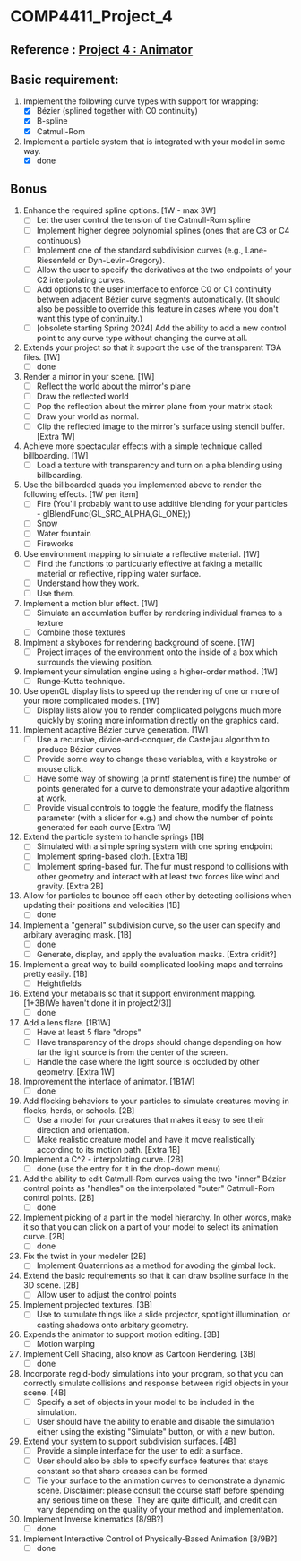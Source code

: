 # COMP4411_Project_4

## Reference : [Project 4 : Animator](https://course.cse.ust.hk/comp4411/Password_Only/projects/animator03/index.html)

## Basic requirement:
1. Implement the following curve types with support for wrapping:
   - [x] Bézier (splined together with C0 continuity)
   - [x] B-spline
   - [x] Catmull-Rom
2. Implement a particle system that is integrated with your model in some way.
   - [x] done
  
## Bonus
1. Enhance the required spline options. [1W - max 3W]
     - [ ] Let the user control the tension of the Catmull-Rom spline
     - [ ] Implement higher degree polynomial splines (ones that are C3 or C4 continuous)
     - [ ] Implement one of the standard subdivision curves (e.g., Lane-Riesenfeld or Dyn-Levin-Gregory).
     - [ ] Allow the user to specify the derivatives at the two endpoints of your C2 interpolating curves.
     - [ ] Add options to the user interface to enforce C0 or C1 continuity between adjacent Bézier curve segments automatically. (It should also be possible to override this feature in cases where you don't want this type of continuity.)
     - [ ] [obsolete starting Spring 2024] Add the ability to add a new control point to any curve type without changing the curve at all.
2. Extends your project so that it support the use of the transparent TGA files. [1W]
     - [ ] done
3. Render a mirror in your scene. [1W]
     - [ ] Reflect the world about the mirror's plane
     - [ ] Draw the reflected world
     - [ ] Pop the reflection about the mirror plane from your matrix stack
     - [ ] Draw your world as normal.
     - [ ] Clip the reflected image to the mirror's surface using stencil buffer. [Extra 1W]
4. Achieve more spectacular effects with a simple technique called billboarding. [1W]
     - [ ] Load a texture with transparency and turn on alpha blending using billboarding.
5. Use the billboarded quads you implemented above to render the following effects. [1W per item]
     - [ ] Fire (You'll probably want to use additive blending for your particles - glBlendFunc(GL_SRC_ALPHA,GL_ONE);)
     - [ ] Snow
     - [ ] Water fountain
     - [ ] Fireworks
6. Use environment mapping to simulate a reflective material. [1W]
     - [ ] Find the functions to particularly effective at faking a metallic material or reflective, rippling water surface.
     - [ ] Understand how they work.
     - [ ] Use them.
7. Implement a motion blur effect. [1W]
     - [ ] Simulate an accumlation buffer by rendering individual frames to a texture
     - [ ] Combine those textures
8. Implment a skyboxes for rendering background of scene. [1W]
     - [ ] Project images of the environment onto the inside of a box which surrounds the viewing position.
9. Implement your simulation engine using a higher-order method. [1W]
     - [ ] Runge-Kutta technique.
10. Use openGL  display lists to speed up the rendering of one or more of your more complicated models. [1W]
     - [ ] Display lists allow you to render complicated polygons much more quickly by storing more information directly on the graphics card.
11. Implement adaptive Bézier curve generation. [1W]
     - [ ] Use a recursive, divide-and-conquer, de Casteljau algorithm to produce Bézier curves
     - [ ] Provide some way to change these variables, with a keystroke or mouse click.
     - [ ] Have some way of showing (a printf statement is fine) the number of points generated for a curve to demonstrate your adaptive algorithm at work.
     - [ ] Provide visual controls to toggle the feature, modify the flatness parameter (with a slider for e.g.) and show the number of points generated for each curve [Extra 1W]
12. Extend the particle system to handle springs [1B]
     - [ ] Simulated with a simple spring system with one spring endpoint
     - [ ] Implement spring-based cloth. [Extra 1B]
     - [ ] Implement spring-based fur.  The fur must respond to collisions with other geometry and interact with at least two forces like wind and gravity. [Extra 2B]
13. Allow for particles to bounce off each other by detecting collisions when updating their positions and velocities [1B]
     - [ ] done
14. Implement a "general" subdivision curve, so the user can specify and arbitary averaging mask. [1B]
     - [ ] done
     - [ ] Generate, display, and apply the evaluation masks. [Extra cridit?]
15. Implement a great way to build complicated looking maps and terrains pretty easily. [1B]
     - [ ] Heightfields
16. Extend your metaballs so that it support environment mapping. [1+3B(We haven't done it in project2/3)]
     - [ ] done
17. Add a lens flare. [1B1W]
     - [ ] Have at least 5 flare "drops"
     - [ ] Have transparency of the drops should change depending on how far the light source is from the center of the screen.  
     - [ ] Handle the case where the light source is occluded by other geometry. [Extra 1W]
18. Improvement the interface of animator. [1B1W]
     - [ ] done
19. Add flocking behaviors to your particles to simulate creatures moving in flocks, herds, or schools. [2B]
     - [ ] Use a model for your creatures that makes it easy to see their direction and orientation.
     - [ ] Make realistic creature model and have it move realistically according to its motion path. [Extra 1B]
20. Implement a C^2 - interpolating curve. [2B]
     - [ ] done (use the entry for it in the drop-down menu)
21. Add the ability to edit Catmull-Rom curves using the two "inner" Bézier control points as "handles" on the interpolated "outer" Catmull-Rom control points. [2B]
     - [ ] done
22. Implement picking of a part in the model hierarchy.  In other words, make it so that you can click on a part of your model to select its animation curve. [2B]
     - [ ] done
23. Fix the twist in your modeler [2B]
     - [ ] Implement Quaternions as a method for avoding the gimbal lock.
24. Extend the basic requirements so that it can draw bspline surface in the 3D scene. [2B]
     - [ ] Allow user to adjust the control points
25. Implement projected textures. [3B]
     - [ ] Use to sumulate things like a slide projector, spotlight illumination, or casting shadows onto arbitary geometry.
26. Expends the animator to support motion editing. [3B]
     - [ ] Motion warping
27. Implement Cell Shading, also know as Cartoon Rendering. [3B]
     - [ ] done
28. Incorporate regid-body simulations into your program, so that you can correctly simulate collisions and response between rigid objects in your scene. [4B]
     - [ ] Specify a set of objects in your model to be included in the simulation.
     - [ ] User should have the ability to enable and disable the simulation either using the existing "Simulate" button, or with a new button.   
29. Extend your system to support subdivision surfaces. [4B]
     - [ ] Provide a simple interface for the user to edit a surface.
     - [ ] User should also be able to specify surface features that stays constant so that sharp creases can be formed
     - [ ] Tie your surface to the animation curves to demonstrate a dynamic scene.
Disclaimer: please consult the course staff before spending any serious time on these. They are quite difficult, and credit can vary depending on the quality of your method and implementation.
30. Implement Inverse kinematics [8/9B?]
     - [ ] done
31. Implement Interactive Control of Physically-Based Animation [8/9B?]
     - [ ] done

